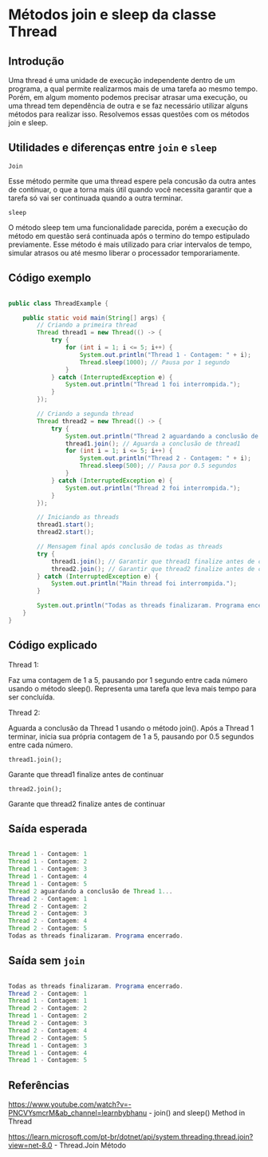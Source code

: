 # Métodos join e sleep da classe Thread
## Introdução

Uma thread é uma unidade de execução independente dentro de um programa, a qual permite realizarmos mais de uma tarefa ao mesmo tempo.
Porém, em algum momento podemos precisar atrasar uma execução, ou uma thread tem dependência de outra e se faz necessário utilizar alguns métodos para realizar isso. 
Resolvemos essas questões com os métodos join e sleep.

## Utilidades e diferenças entre ```join``` e ```sleep```

```Join```

Esse método permite que uma thread espere pela concusão da outra antes de continuar, o que a torna mais útil quando você necessita garantir que a tarefa só vai ser continuada quando a outra terminar. 

```sleep```

O método sleep tem uma funcionalidade parecida, porém a execução do método em questão será continuada após o termino do tempo estipulado previamente. Esse método é mais utilizado para criar intervalos de tempo, simular atrasos ou até mesmo liberar o processador temporariamente.


## Código exemplo

```java

public class ThreadExample {

    public static void main(String[] args) {
        // Criando a primeira thread
        Thread thread1 = new Thread(() -> {
            try {
                for (int i = 1; i <= 5; i++) {
                    System.out.println("Thread 1 - Contagem: " + i);
                    Thread.sleep(1000); // Pausa por 1 segundo
                }
            } catch (InterruptedException e) {
                System.out.println("Thread 1 foi interrompida.");
            }
        });

        // Criando a segunda thread
        Thread thread2 = new Thread(() -> {
            try {
                System.out.println("Thread 2 aguardando a conclusão de Thread 1...");
                thread1.join(); // Aguarda a conclusão de thread1
                for (int i = 1; i <= 5; i++) {
                    System.out.println("Thread 2 - Contagem: " + i);
                    Thread.sleep(500); // Pausa por 0.5 segundos
                }
            } catch (InterruptedException e) {
                System.out.println("Thread 2 foi interrompida.");
            }
        });

        // Iniciando as threads
        thread1.start();
        thread2.start();

        // Mensagem final após conclusão de todas as threads
        try {
            thread1.join(); // Garantir que thread1 finalize antes de continuar
            thread2.join(); // Garantir que thread2 finalize antes de continuar
        } catch (InterruptedException e) {
            System.out.println("Main thread foi interrompida.");
        }

        System.out.println("Todas as threads finalizaram. Programa encerrado.");
    }
}

```

## Código explicado

Thread 1:

Faz uma contagem de 1 a 5, pausando por 1 segundo entre cada número usando o método sleep().
Representa uma tarefa que leva mais tempo para ser concluída.

Thread 2:

Aguarda a conclusão da Thread 1 usando o método join().
Após a Thread 1 terminar, inicia sua própria contagem de 1 a 5, pausando por 0.5 segundos entre cada número.

```thread1.join(); ```

Garante que thread1 finalize antes de continuar

```thread2.join(); ```

Garante que thread2 finalize antes de continuar


## Saída esperada

```java

Thread 1 - Contagem: 1
Thread 1 - Contagem: 2
Thread 1 - Contagem: 3
Thread 1 - Contagem: 4
Thread 1 - Contagem: 5
Thread 2 aguardando a conclusão de Thread 1...
Thread 2 - Contagem: 1
Thread 2 - Contagem: 2
Thread 2 - Contagem: 3
Thread 2 - Contagem: 4
Thread 2 - Contagem: 5
Todas as threads finalizaram. Programa encerrado.

```

## Saída sem ``` join ```

```java

Todas as threads finalizaram. Programa encerrado.
Thread 2 - Contagem: 1
Thread 1 - Contagem: 1
Thread 2 - Contagem: 2
Thread 1 - Contagem: 2
Thread 2 - Contagem: 3
Thread 2 - Contagem: 4
Thread 2 - Contagem: 5
Thread 1 - Contagem: 3
Thread 1 - Contagem: 4
Thread 1 - Contagem: 5

```


## Referências

https://www.youtube.com/watch?v=-PNCVYsmcrM&ab_channel=learnbybhanu - join() and sleep() Method in Thread 

https://learn.microsoft.com/pt-br/dotnet/api/system.threading.thread.join?view=net-8.0 - Thread.Join Método


